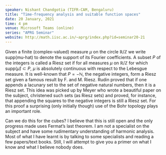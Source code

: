 ```yaml
---
speaker: Nishant Chandgotia (TIFR-CAM, Bengaluru)
title: "Time-frequency analysis and suitable function spaces"
date: 20 January, 2021
time: 4 pm
venue: Microsoft Teams (online)
series: "APRG Seminar"
website: http://math.iisc.ac.in/~aprg/index.php?id=seminar20-21
---
```


Given a finite (complex-valued) measure $\mu$ on the circle
$\mathbb{R}/\mathbb{Z}$ we write supp(mu-hat) to denote the support
of its Fourier coefficients. A subset $P$ of the integers is called a
Riesz set if for all measures $\mu$ on $\mathbb{R}/\mathbb{Z}$ for which
supp$(\widehat{\mu}) \subset P$, $\mu$ is absolutely continuous with
respect to the Lebesgue measure. It is well-known that $P=-\mathbb{N}$,
the negative integers, form a Riesz set given a famous result by
F. and M. Riesz. Rudin proved that if one appends a lacunary set to the
set of negative natural numbers, then it is a Riesz set. This idea was
picked up by Meyer who wrote a beautiful paper on the subject, christened
such sets (as Riesz sets) and proved, for instance, that appending the
squares to the negative integers is still a Riesz set. For this proof a
surprising (only initially though) use of the Bohr topology plays an important role.

Can we do this for the cubes? I believe that this is still open and the
only progress made uses Fermat’s last theorem. I am not a specialist on
the subject and have some rudimentary understanding of harmonic analysis.
Most of what I have learnt is by talking to some specialists and reading
a few papers/text books. Still, I will attempt to give you a primer on
what I know and what I believe nobody does.
